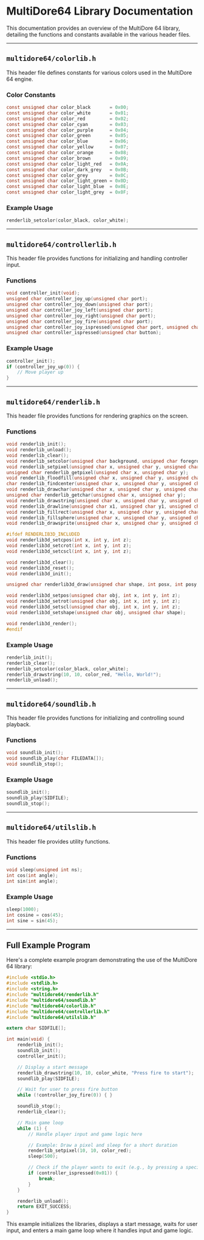 # MultiDore64 Library Documentation

This documentation provides an overview of the MultiDore 64 library, detailing the functions and constants available in the various header files.

---

## `multidore64/colorlib.h`

This header file defines constants for various colors used in the MultiDore 64 engine.

### Color Constants

```c
const unsigned char color_black       = 0x00;
const unsigned char color_white       = 0x01;
const unsigned char color_red         = 0x02;
const unsigned char color_cyan        = 0x03;
const unsigned char color_purple      = 0x04;
const unsigned char color_green       = 0x05;
const unsigned char color_blue        = 0x06;
const unsigned char color_yellow      = 0x07;
const unsigned char color_orange      = 0x08;
const unsigned char color_brown       = 0x09;
const unsigned char color_light_red   = 0x0A;
const unsigned char color_dark_grey   = 0x0B;
const unsigned char color_grey        = 0x0C;
const unsigned char color_light_green = 0x0D;
const unsigned char color_light_blue  = 0x0E;
const unsigned char color_light_grey  = 0x0F;
```

### Example Usage

```c
renderlib_setcolor(color_black, color_white);
```

---

## `multidore64/controllerlib.h`

This header file provides functions for initializing and handling controller input.

### Functions

```c
void controller_init(void);
unsigned char controller_joy_up(unsigned char port);
unsigned char controller_joy_down(unsigned char port);
unsigned char controller_joy_left(unsigned char port);
unsigned char controller_joy_right(unsigned char port);
unsigned char controller_joy_fire(unsigned char port);
unsigned char controller_joy_ispressed(unsigned char port, unsigned char button);
unsigned char controller_ispressed(unsigned char button);
```

### Example Usage

```c
controller_init();
if (controller_joy_up(0)) {
    // Move player up
}
```

---

## `multidore64/renderlib.h`

This header file provides functions for rendering graphics on the screen.

### Functions

```c
void renderlib_init(); 
void renderlib_unload(); 
void renderlib_clear(); 
void renderlib_setcolor(unsigned char background, unsigned char foreground); 
void renderlib_setpixel(unsigned char x, unsigned char y, unsigned char color); 
unsigned char renderlib_getpixel(unsigned char x, unsigned char y); 
void renderlib_floodfill(unsigned char x, unsigned char y, unsigned char color, unsigned char stopColor); 
char renderlib_findcenter(unsigned char x, unsigned char y, unsigned char *outX, unsigned char *outY); 
void renderlib_drawchar(unsigned char x, unsigned char y, unsigned char color, unsigned char c); 
unsigned char renderlib_getchar(unsigned char x, unsigned char y); 
void renderlib_drawstring(unsigned char x, unsigned char y, unsigned char color, char* str); 
void renderlib_drawline(unsigned char x1, unsigned char y1, unsigned char x2, unsigned char y2, unsigned char thickness, unsigned char color); 
void renderlib_fillrect(unsigned char x, unsigned char y, unsigned char w, unsigned char h, unsigned char color); 
void renderlib_fillsphere(unsigned char x, unsigned char y, unsigned char r, unsigned char color); 
void renderlib_drawsprite(unsigned char x, unsigned char y, unsigned char w, unsigned char h, unsigned char* sprite); 

#ifdef RENDERLIB3D_INCLUDED
void renderlib3d_setcpos(int x, int y, int z);
void renderlib3d_setcrot(int x, int y, int z);
void renderlib3d_setcscl(int x, int y, int z);

void renderlib3d_clear();
void renderlib3d_reset();
void renderlib3d_init();

unsigned char renderlib3d_draw(unsigned char shape, int posx, int posy, int posz, int rotx, int roty, int rotz, int sclx, int scly, int sclz, unsigned char color);

void renderlib3d_setpos(unsigned char obj, int x, int y, int z);
void renderlib3d_setrot(unsigned char obj, int x, int y, int z);
void renderlib3d_setscl(unsigned char obj, int x, int y, int z);
void renderlib3d_setshape(unsigned char obj, unsigned char shape);

void renderlib3d_render();
#endif
```

### Example Usage

```c
renderlib_init();
renderlib_clear();
renderlib_setcolor(color_black, color_white);
renderlib_drawstring(10, 10, color_red, "Hello, World!");
renderlib_unload();
```

---

## `multidore64/soundlib.h`

This header file provides functions for initializing and controlling sound playback.

### Functions

```c
void soundlib_init();
void soundlib_play(char FILEDATA[]);
void soundlib_stop();
```

### Example Usage

```c
soundlib_init();
soundlib_play(SIDFILE);
soundlib_stop();
```

---

## `multidore64/utilslib.h`

This header file provides utility functions.

### Functions

```c
void sleep(unsigned int ns);
int cos(int angle);
int sin(int angle);
```

### Example Usage

```c
sleep(1000);
int cosine = cos(45);
int sine = sin(45);
```

---

## Full Example Program

Here's a complete example program demonstrating the use of the MultiDore 64 library:

```c
#include <stdio.h>
#include <stdlib.h>
#include <string.h>
#include "multidore64/renderlib.h"
#include "multidore64/soundlib.h"
#include "multidore64/colorlib.h"
#include "multidore64/controllerlib.h"
#include "multidore64/utilslib.h"

extern char SIDFILE[];

int main(void) {
    renderlib_init();
    soundlib_init();
    controller_init();

    // Display a start message
    renderlib_drawstring(10, 10, color_white, "Press fire to start");
    soundlib_play(SIDFILE);

    // Wait for user to press fire button
    while (!controller_joy_fire(0)) { }

    soundlib_stop();
    renderlib_clear();

    // Main game loop
    while (1) {
        // Handle player input and game logic here

        // Example: Draw a pixel and sleep for a short duration
        renderlib_setpixel(10, 10, color_red);
        sleep(500);

        // Check if the player wants to exit (e.g., by pressing a specific button)
        if (controller_ispressed(0x01)) {
            break;
        }
    }

    renderlib_unload();
    return EXIT_SUCCESS;
}
```

This example initializes the libraries, displays a start message, waits for user input, and enters a main game loop where it handles input and game logic.